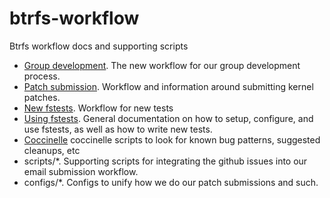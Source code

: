 # btrfs-workflow

Btrfs workflow docs and supporting scripts

* [Group development](group-development.md). The new workflow for our group
  development process.
* [Patch submission](patch-submission.md).  Workflow and information around
  submitting kernel patches.
* [New fstests](fstests.md).  Workflow for new tests
* [Using fstests](using-fstests.md).  General documentation on how to setup,
  configure, and use fstests, as well as how to write new tests.
* [Coccinelle](cocci.md) coccinelle scripts to look for known bug patterns,
  suggested cleanups, etc
* scripts/*.  Supporting scripts for integrating the github issues into our email submission workflow.
* configs/*.  Configs to unify how we do our patch submissions and such.
